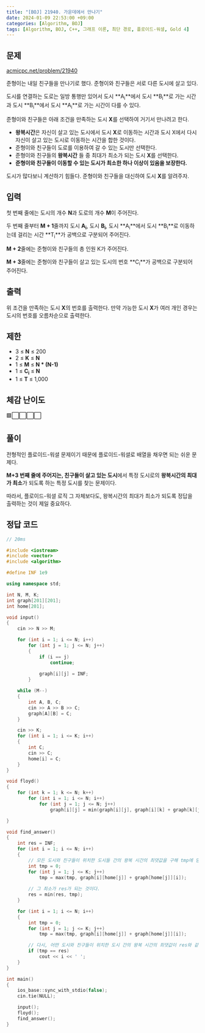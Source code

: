 ```yaml
---
title: "[BOJ] 21940. 가운데에서 만나기"
date: 2024-01-09 22:53:00 +09:00
categories: [Algorithm, BOJ]
tags: [Algorithm, BOJ, C++, 그래프 이론, 최단 경로, 플로이드-워셜, Gold 4]
---
```

## **문제**
[acmicpc.net/problem/21940](https://www.acmicpc.net/problem/21940)
<br>

준형이는 내일 친구들을 만나기로 했다. 준형이와 친구들은 서로 다른 도시에 살고 있다.

도시를 연결하는 도로는 일방 통행만 있어서 도시 **A<sub>i</sub>**에서 도시 **B<sub>i</sub>**로 가는 시간과 도시 **B<sub>i</sub>**에서 도시 **A<sub>i</sub>**로 가는 시간이 다를 수 있다.

준형이와 친구들은 아래 조건을 만족하는 도시 **X**를 선택하여 거기서 만나려고 한다.

- **왕복시간**은 자신이 살고 있는 도시에서 도시 **X**로 이동하는 시간과 도시 X에서 다시 자신이 살고 있는 도시로 이동하는 시간을 합한 것이다.
- 준형이와 친구들이 도로를 이용하여 갈 수 있는 도시만 선택한다.
- 준형이와 친구들의 **왕복시간** 들 중 최대가 최소가 되는 도시 **X**를 선택한다.
- **준형이와 친구들이 이동할 수 있는 도시가 최소한 하나 이상이 있음을 보장한다.**

도시가 많다보니 계산하기 힘들다. 준형이와 친구들을 대신하여 도시 
**X**를 알려주자.
<br>

## **입력**
첫 번째 줄에는 도시의 개수 **N**과 도로의 개수 **M**이 주어진다.

두 번째 줄부터 **M + 1**줄까지 도시 **A<sub>i</sub>**, 도시 **B<sub>i</sub>**, 도시 **A<sub>i</sub>**에서 도시 **B<sub>i</sub>**로 이동하는데 걸리는 시간 **T<sub>i</sub>**가 공백으로 구분되어 주어진다.

**M + 2**줄에는 준형이와 친구들의 총 인원 K가 주어진다.

**M + 3**줄에는 준형이와 친구들이 살고 있는 도시의 번호 **C<sub>i</sub>**가 공백으로 구분되어 주어진다.
<br>

## **출력**
위 조건을 만족하는 도시 **X**의 번호를 출력한다. 만약 가능한 도시 **X**가 여러 개인 경우는 도시의 번호를 오름차순으로 출력한다.
<br>

## **제한**
- 3 ≤ **N** ≤ 200
- 2 ≤ **K** ≤ **N**
- 1 ≤ **M** ≤ **N * (N-1)**
- 1 ≤ **C<sub>i</sub>** ≤ **N**
- 1 ≤ **T** ≤ 1,000

## **체감 난이도**
🟩⬜⬜⬜⬜
<br>

## **풀이**
전형적인 플로이드-워셜 문제이기 때문에 플로이드-워셜로 배열을 채우면 되는 쉬운 문제다.

**M+3 번째 줄에 주어지는, 친구들이 살고 있는 도시**에서 특정 도시로의 **왕복시간의 최대가 최소**가 되도록 하는 특정 도시를 찾는 문제이다.

따라서, 플로이드-워셜 로직 그 자체보다도, 왕복시간의 최대가 최소가 되도록 정답을 출력하는 것이 제일 중요하다.
<br>

## **정답 코드**
```c++
// 20ms

#include <iostream>
#include <vector>
#include <algorithm>

#define INF 1e9

using namespace std;

int N, M, K;
int graph[201][201];
int home[201];

void input()
{
    cin >> N >> M;

    for (int i = 1; i <= N; i++)
        for (int j = 1; j <= N; j++)
        {
            if (i == j)
                continue;
            
            graph[i][j] = INF;
        }

    while (M--)
    {
        int A, B, C;
        cin >> A >> B >> C;
        graph[A][B] = C;
    }

    cin >> K;
    for (int i = 1; i <= K; i++)
    {
        int C;
        cin >> C;
        home[i] = C;
    }
}

void floyd()
{
    for (int k = 1; k <= N; k++)
        for (int i = 1; i <= N; i++)
            for (int j = 1; j <= N; j++)
                graph[i][j] = min(graph[i][j], graph[i][k] + graph[k][j]);

}

void find_answer()
{
    int res = INF;
    for (int i = 1; i <= N; i++)
    {
        // 모든 도시와 친구들이 위치한 도시들 간의 왕복 시간의 최댓값을 구해 tmp에 담는다.
        int tmp = 0;
        for (int j = 1; j <= K; j++)
            tmp = max(tmp, graph[i][home[j]] + graph[home[j]][i]);
        
        // 그 최소가 res가 되는 것이다.
        res = min(res, tmp);
    }

    for (int i = 1; i <= N; i++)
    {
        int tmp = 0;
        for (int j = 1; j <= K; j++)
            tmp = max(tmp, graph[i][home[j]] + graph[home[j]][i]);

        // 다시, 어떤 도시와 친구들이 위치한 도시 간의 왕복 시간의 최댓값이 res와 같으면 그 도시를 출력한다.
        if (tmp == res)
            cout << i << ' ';
    }
}

int main()
{
    ios_base::sync_with_stdio(false);
    cin.tie(NULL);

    input();
    floyd();
    find_answer();
}
```
